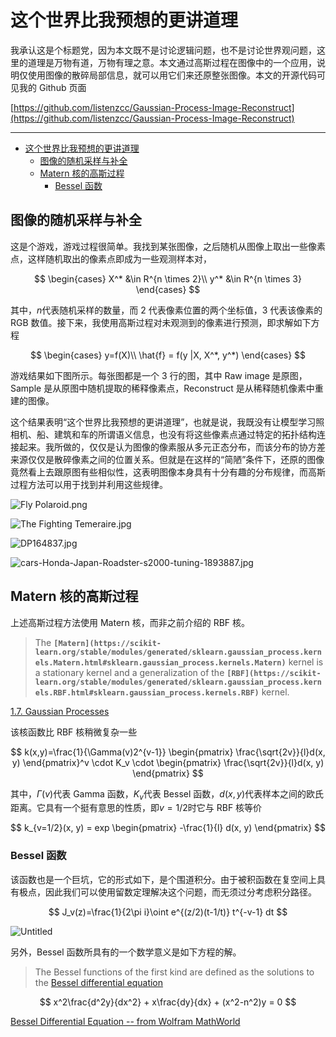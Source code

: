 # 这个世界比我预想的更讲道理

我承认这是个标题党，因为本文既不是讨论逻辑问题，也不是讨论世界观问题，这里的道理是万物有道，万物有理之意。本文通过高斯过程在图像中的一个应用，说明仅使用图像的散碎局部信息，就可以用它们来还原整张图像。本文的开源代码可见我的 Github 页面

[https://github.com/listenzcc/Gaussian-Process-Image-Reconstruct](https://github.com/listenzcc/Gaussian-Process-Image-Reconstruct)

---
- [这个世界比我预想的更讲道理](#这个世界比我预想的更讲道理)
  - [图像的随机采样与补全](#图像的随机采样与补全)
  - [Matern 核的高斯过程](#matern-核的高斯过程)
    - [Bessel 函数](#bessel-函数)


## 图像的随机采样与补全

这是个游戏，游戏过程很简单。我找到某张图像，之后随机从图像上取出一些像素点，这样随机取出的像素点即成为一些观测样本对，

$$
\begin{cases}
X^* &\in R^{n \times 2}\\
y^* &\in R^{n \times 3}
\end{cases}
$$

其中，$n$代表随机采样的数量，而 2 代表像素位置的两个坐标值，3 代表该像素的 RGB 数值。接下来，我使用高斯过程对未观测到的像素进行预测，即求解如下方程

$$
\begin{cases}
y=f(X)\\
\hat{f} = f(y |X, X^*, y^*)
\end{cases}
$$

游戏结果如下图所示。每张图都是一个 3 行的图，其中 Raw image 是原图，Sample 是从原图中随机提取的稀释像素点，Reconstruct 是从稀释随机像素中重建的图像。

这个结果表明“这个世界比我预想的更讲道理”，也就是说，我既没有让模型学习照相机、船、建筑和车的所谓语义信息，也没有将这些像素点通过特定的拓扑结构连接起来。我所做的，仅仅是认为图像的像素服从多元正态分布，而该分布的协方差来源仅仅是散碎像素之间的位置关系。但就是在这样的“简陋”条件下，还原的图像竟然看上去跟原图有些相似性，这表明图像本身具有十分有趣的分布规律，而高斯过程方法可以用于找到并利用这些规律。

![Fly Polaroid.png](%E8%BF%99%E4%B8%AA%E4%B8%96%E7%95%8C%E6%AF%94%E6%88%91%E9%A2%84%E6%83%B3%E7%9A%84%E6%9B%B4%E8%AE%B2%E9%81%93%E7%90%86%20f23da4fb73da4d5a97708156afc10b38/Fly_Polaroid.png)

![The Fighting Temeraire.jpg](%E8%BF%99%E4%B8%AA%E4%B8%96%E7%95%8C%E6%AF%94%E6%88%91%E9%A2%84%E6%83%B3%E7%9A%84%E6%9B%B4%E8%AE%B2%E9%81%93%E7%90%86%20f23da4fb73da4d5a97708156afc10b38/The_Fighting_Temeraire.jpg)

![DP164837.jpg](%E8%BF%99%E4%B8%AA%E4%B8%96%E7%95%8C%E6%AF%94%E6%88%91%E9%A2%84%E6%83%B3%E7%9A%84%E6%9B%B4%E8%AE%B2%E9%81%93%E7%90%86%20f23da4fb73da4d5a97708156afc10b38/DP164837.jpg)

![cars-Honda-Japan-Roadster-s2000-tuning-1893887.jpg](%E8%BF%99%E4%B8%AA%E4%B8%96%E7%95%8C%E6%AF%94%E6%88%91%E9%A2%84%E6%83%B3%E7%9A%84%E6%9B%B4%E8%AE%B2%E9%81%93%E7%90%86%20f23da4fb73da4d5a97708156afc10b38/cars-Honda-Japan-Roadster-s2000-tuning-1893887.jpg)

## Matern 核的高斯过程

上述高斯过程方法使用 Matern 核，而非之前介绍的 RBF 核。

> The **`[Matern](https://scikit-learn.org/stable/modules/generated/sklearn.gaussian_process.kernels.Matern.html#sklearn.gaussian_process.kernels.Matern)`** kernel is a stationary kernel and a generalization of the **`[RBF](https://scikit-learn.org/stable/modules/generated/sklearn.gaussian_process.kernels.RBF.html#sklearn.gaussian_process.kernels.RBF)`** kernel.
>

[1.7. Gaussian Processes](https://scikit-learn.org/stable/modules/gaussian_process.html)

该核函数比 RBF 核稍微复杂一些

$$
k(x,y)=\frac{1}{\Gamma(v)2^{v-1}}
\begin{pmatrix}
\frac{\sqrt{2v}}{l}d(x, y)
\end{pmatrix}^v \cdot K_v \cdot
\begin{pmatrix}
\frac{\sqrt{2v}}{l}d(x, y)
\end{pmatrix}
$$

其中，$\Gamma(v)$代表 Gamma 函数，$K_v$代表 Bessel 函数，$d(x,y)$代表样本之间的欧氏距离。它具有一个挺有意思的性质，即$v=1/2$时它与 RBF 核等价

$$
k_{v=1/2}(x, y) = exp
\begin{pmatrix}
-\frac{1}{l} d(x, y)
\end{pmatrix}
$$

### Bessel 函数

该函数也是一个巨坑，它的形式如下，是个围道积分。由于被积函数在复空间上具有极点，因此我们可以使用留数定理解决这个问题，而无须过分考虑积分路径。

$$
J_v(z)=\frac{1}{2\pi i}\oint e^{(z/2)(t-1/t)} t^{-v-1} dt
$$

![Untitled](%E8%BF%99%E4%B8%AA%E4%B8%96%E7%95%8C%E6%AF%94%E6%88%91%E9%A2%84%E6%83%B3%E7%9A%84%E6%9B%B4%E8%AE%B2%E9%81%93%E7%90%86%20f23da4fb73da4d5a97708156afc10b38/Untitled.png)

另外，Bessel 函数所具有的一个数学意义是如下方程的解。

> The Bessel functions of the first kind are defined as the solutions to the [Bessel differential equation](https://mathworld.wolfram.com/BesselDifferentialEquation.html)
>

$$
x^2\frac{d^2y}{dx^2} + x\frac{dy}{dx} + (x^2-n^2)y = 0
$$

[Bessel Differential Equation -- from Wolfram MathWorld](https://mathworld.wolfram.com/BesselDifferentialEquation.html)